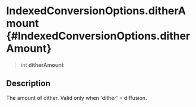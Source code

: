 IndexedConversionOptions.ditherAmount {#IndexedConversionOptions.ditherAmount}
=====================================

> int **ditherAmount**

Description
-----------

The amount of dither. Valid only when \'dither\' = diffusion.
